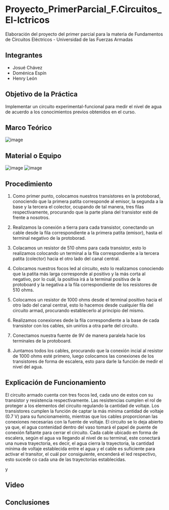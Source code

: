 # Proyecto_PrimerParcial_F.Circuitos_El-lctricos
Elaboración del proyecto del primer parcial para la materia de Fundamentos de Circuitos Eléctricos - Universidad de las Fuerzas Armadas 
## Integrantes 
- Josué Chávez 
- Doménica Espín 
- Henry León 
## Objetivo de la Práctica 
Implementar un circuito experimental-funcional para medir el nivel de agua de acuerdo a los conocimientos previos obtenidos en el curso. 
## Marco Teórico 
![image](https://user-images.githubusercontent.com/116780907/205073017-20be8508-15cc-4a01-b664-050b62904ea1.png)
## Material o Equipo 
![image](https://user-images.githubusercontent.com/116780907/205080757-e83d65a5-1def-4547-9dac-93f33b6d24e5.png)
![image](https://user-images.githubusercontent.com/116780907/205081197-6b14e1c4-cd94-403b-a418-f07c26a68dbc.png)



## Procedimiento 
1. Como primer punto, colocamos nuestros transistores en la protoborad, conociendo que la primera patita corresponde al emisor, la segunda  a la base y la tercera el colector, ocupando de tal manera, tres filas respectivamente, procurando que la parte plana del transistor esté de frente a nosotros. 
   
2. Realizamos la conexión a tierra para cada transistor, conectando un cable desde la fila correspondiente a la primera patita (emisor), hasta el terminal negativo de la protoborad. 
   
3. Colacamos un resistor de 510 ohms para cada transistor, esto lo realizamos colocando un terminal a la fila correspondiente a la tercera patita (colector) hacia el otro lado del canal central. 

4. Colocamos nuestros focos led al circuito, esto lo realizamos conociendo que la patita más larga corresponde al positivo y la más corta al negativo, por lo cuál, la positiva irá a la terminal positiva de la protoboard  y la negativa a la fila correspondiente de los resistores de 510 ohms. 

5. Colocamos un resistor de 1000 ohms desde el terminal positivo hacia el otro lado del canal central, esto lo hacemos desde cualquier fila del circuito armad, procurando establecerlo al principio del mismo. 
6. Realizamos conexiones dede la fila correspondiente a la base de cada transistor con los cables, sin unirlos a otra parte del circuito. 
7. Conectamos nuestra fuente de 9V de manera paralela hacie los terminales de la protoboard. 
8. Juntamos todos los cables, procurando que la conexión incial al resistor de 1000 ohms esté primero, luego colocamos las conexiones de los transistores de forma de escalera, esto para darle la función de medir el nivel del agua. 

## Explicación de Funcionamiento 
El circuito armado cuenta con tres focos led, cada uno de estos con su transistor y resistencia respectivamente. Las resistencias cumplen el rol de proteger a los elementos del circuito regulando la cantidad de voltaje. Los transistores cumplen la función de captar la más mínima cantidad de voltaje (0.7 V) para su funcionameinto, mientras que los cables proporcionan las conexiones necesarias con la fuente de voltaje. 
El circuito se lo deja abierto ya que, el agua contenidad dentro del vaso tomará el papel de puente de conexión faltante para cerrar el circuito. Cada cable ubicado en forma de escalera, según el agua va llegando al nivel de su terminal, este conectará una nueva trayectoria, es decir, el agua cierra la trayectoria, la cantidad mínima de voltaje establecida entre el agua y el cable es suficiente para activar el transitor, el cuál por consiguiente, encenderá el led respectivo, esto sucede co cada una de las trayectorias establecidas. 



y 
## Video 
## Conclusiones 

